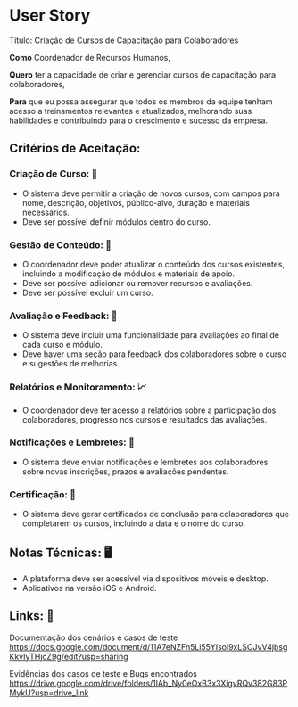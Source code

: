 # User Story
Título: Criação de Cursos de Capacitação para Colaboradores

**Como** Coordenador de Recursos Humanos,

**Quero** ter a capacidade de criar e gerenciar cursos de capacitação para colaboradores,

**Para** que eu possa assegurar que todos os membros da equipe tenham acesso a treinamentos relevantes e atualizados, melhorando suas habilidades e contribuindo para o crescimento e sucesso da empresa.

## Critérios de Aceitação:

### Criação de Curso: 📖
- O sistema deve permitir a criação de novos cursos, com campos para nome, descrição, objetivos, público-alvo, duração e materiais necessários.
- Deve ser possível definir módulos dentro do curso.

### Gestão de Conteúdo: 📗
- O coordenador deve poder atualizar o conteúdo dos cursos existentes, incluindo a modificação de módulos e materiais de apoio.
- Deve ser possível adicionar ou remover recursos e avaliações.
- Deve ser possível excluir um curso.

### Avaliação e Feedback: 🤯
- O sistema deve incluir uma funcionalidade para avaliações ao final de cada curso e módulo.
- Deve haver uma seção para feedback dos colaboradores sobre o curso e sugestões de melhorias.

### Relatórios e Monitoramento: 📈
- O coordenador deve ter acesso a relatórios sobre a participação dos colaboradores, progresso nos cursos e resultados das avaliações.

### Notificações e Lembretes: 📝
- O sistema deve enviar notificações e lembretes aos colaboradores sobre novas inscrições, prazos e avaliações pendentes.

### Certificação: 📜
- O sistema deve gerar certificados de conclusão para colaboradores que completarem os cursos, incluindo a data e o nome do curso.

## Notas Técnicas: 🖥️
- A plataforma deve ser acessível via dispositivos móveis e desktop.
- Aplicativos na versão iOS e Android.

## Links: 🔗
Documentação dos cenários e casos de teste
https://docs.google.com/document/d/11A7eNZFn5Li55YIsoi9xLSOJvV4jbsgKkvIyTHjcZ9g/edit?usp=sharing

Evidências dos casos de teste e Bugs encontrados
https://drive.google.com/drive/folders/1lAb_Ny0eOxB3x3XigvRQv382G83PMykU?usp=drive_link



